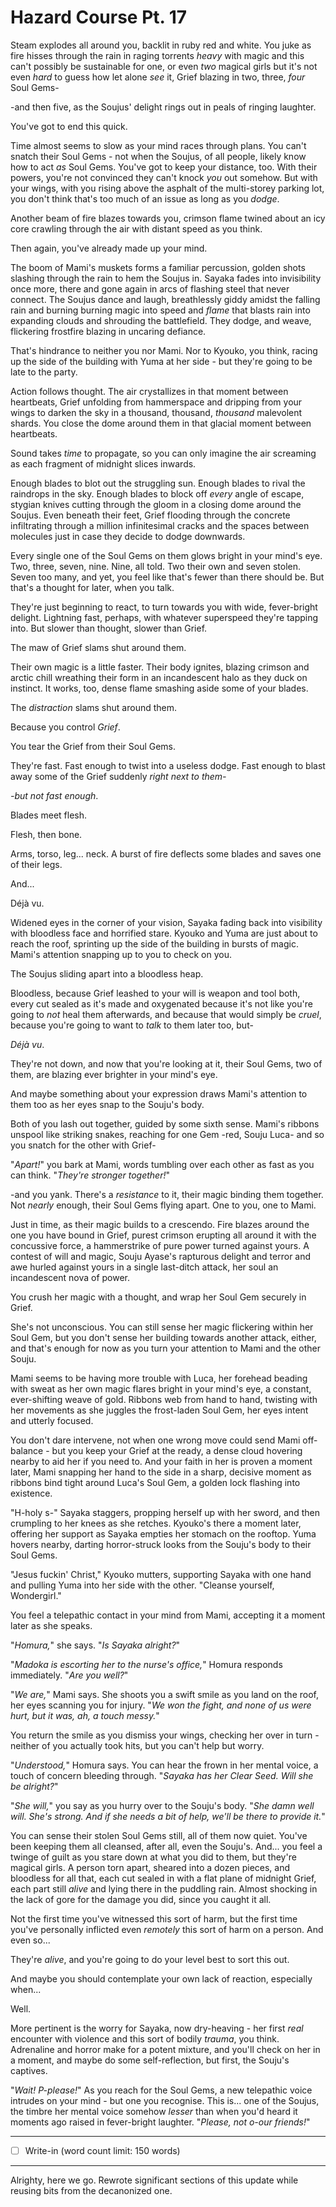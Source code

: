 # Hazard Course Pt. 17

Steam explodes all around you, backlit in ruby red and white. You juke as fire hisses through the rain in raging torrents *heavy* with magic and this can't possibly be sustainable for one, or even *two* magical girls but it's not even *hard* to guess how let alone *see* it, Grief blazing in two, three, *four* Soul Gems-

\-and then five, as the Soujus' delight rings out in peals of ringing laughter.

You've got to end this quick.

Time almost seems to slow as your mind races through plans. You can't snatch their Soul Gems - not when the Soujus, of all people, likely know how to act *as* Soul Gems. You've got to keep your distance, too. With their powers, you're not convinced they can't knock *you* out somehow. But with your wings, with you rising above the asphalt of the multi-storey parking lot, you don't think that's too much of an issue as long as you *dodge*.

Another beam of fire blazes towards you, crimson flame twined about an icy core crawling through the air with distant speed as you think.

Then again, you've already made up your mind.

The boom of Mami's muskets forms a familiar percussion, golden shots slashing through the rain to hem the Soujus in. Sayaka fades into invisibility once more, there and gone again in arcs of flashing steel that never connect. The Soujus dance and laugh, breathlessly giddy amidst the falling rain and burning burning magic into speed and *flame* that blasts rain into expanding clouds and shrouding the battlefield. They dodge, and weave, flickering frostfire blazing in uncaring defiance.

That's hindrance to neither you nor Mami. Nor to Kyouko, you think, racing up the side of the building with Yuma at her side - but they're going to be late to the party.

Action follows thought. The air crystallizes in that moment between heartbeats, Grief unfolding from hammerspace and dripping from your wings to darken the sky in a thousand, thousand, *thousand* malevolent shards. You close the dome around them in that glacial moment between heartbeats.

Sound takes *time* to propagate, so you can only imagine the air screaming as each fragment of midnight slices inwards.

Enough blades to blot out the struggling sun. Enough blades to rival the raindrops in the sky. Enough blades to block off *every* angle of escape, stygian knives cutting through the gloom in a closing dome around the Soujus. Even beneath their feet, Grief flooding through the concrete infiltrating through a million infinitesimal cracks and the spaces between molecules just in case they decide to dodge downwards.

Every single one of the Soul Gems on them glows bright in your mind's eye. Two, three, seven, nine. Nine, all told. Two their own and seven stolen. Seven too many, and yet, you feel like that's fewer than there should be. But that's a thought for later, when you talk.

They're just beginning to react, to turn towards you with wide, fever-bright delight. Lightning fast, perhaps, with whatever superspeed they're tapping into. But slower than thought, slower than Grief.

The maw of Grief slams shut around them.

Their own magic is a little faster. Their body ignites, blazing crimson and arctic chill wreathing their form in an incandescent halo as they duck on instinct. It works, too, dense flame smashing aside some of your blades.

The *distraction* slams shut around them.

Because you control *Grief*.

You tear the Grief from their Soul Gems.

They're fast. Fast enough to twist into a useless dodge. Fast enough to blast away some of the Grief suddenly *right next to them-*

*-but not fast enough*.

Blades meet flesh.

Flesh, then bone.

Arms, torso, leg... neck. A burst of fire deflects some blades and saves one of their legs.

And...

Déjà vu.

Widened eyes in the corner of your vision, Sayaka fading back into visibility with bloodless face and horrified stare. Kyouko and Yuma are just about to reach the roof, sprinting up the side of the building in bursts of magic. Mami's attention snapping up to you to check on you.

The Soujus sliding apart into a bloodless heap.

Bloodless, because Grief leashed to your will is weapon and tool both, every cut sealed as it's made and oxygenated because it's not like you're going to *not* heal them afterwards, and because that would simply be *cruel*, because you're going to want to *talk* to them later too, but-

*Déjà vu*.

They're not down, and now that you're looking at it, their Soul Gems, two of them, are blazing ever brighter in your mind's eye.

And maybe something about your expression draws Mami's attention to them too as her eyes snap to the Souju's body.

Both of you lash out together, guided by some sixth sense. Mami's ribbons unspool like striking snakes, reaching for one Gem -red, Souju Luca- and so you snatch for the other with Grief-

"*Apart!*" you bark at Mami, words tumbling over each other as fast as you can think. "*They're stronger together!*"

\-and you yank. There's a *resistance* to it, their magic binding them together. Not *nearly* enough, their Soul Gems flying apart. One to you, one to Mami.

Just in time, as their magic builds to a crescendo. Fire blazes around the one you have bound in Grief, purest crimson erupting all around it with the concussive force, a hammerstrike of pure power turned against yours. A contest of will and magic, Souju Ayase's rapturous delight and terror and awe hurled against yours in a single last-ditch attack, her soul an incandescent nova of power.

You crush her magic with a thought, and wrap her Soul Gem securely in Grief.

She's not unconscious. You can still sense her magic flickering within her Soul Gem, but you don't sense her building towards another attack, either, and that's enough for now as you turn your attention to Mami and the other Souju.

Mami seems to be having more trouble with Luca, her forehead beading with sweat as her own magic flares bright in your mind's eye, a constant, ever-shifting weave of gold. Ribbons web from hand to hand, twisting with her movements as she juggles the frost-laden Soul Gem, her eyes intent and utterly focused.

You don't dare intervene, not when one wrong move could send Mami off-balance - but you keep your Grief at the ready, a dense cloud hovering nearby to aid her if you need to. And your faith in her is proven a moment later, Mami snapping her hand to the side in a sharp, decisive moment as ribbons bind tight around Luca's Soul Gem, a golden lock flashing into existence.

"H-holy s-" Sayaka staggers, propping herself up with her sword, and then crumpling to her knees as she retches. Kyouko's there a moment later, offering her support as Sayaka empties her stomach on the rooftop. Yuma hovers nearby, darting horror-struck looks from the Souju's body to their Soul Gems.

"Jesus fuckin' Christ," Kyouko mutters, supporting Sayaka with one hand and pulling Yuma into her side with the other. "Cleanse yourself, Wondergirl."

You feel a telepathic contact in your mind from Mami, accepting it a moment later as she speaks.

"*Homura,*" she says. "*Is Sayaka alright?*"

"*Madoka is escorting her to the nurse's office,*" Homura responds immediately. "*Are you well?*"

"*We are,*" Mami says. She shoots you a swift smile as you land on the roof, her eyes scanning you for injury. "*We won the fight, and none of us were hurt, but it was, ah, a touch messy.*"

You return the smile as you dismiss your wings, checking her over in turn - neither of you actually took hits, but you can't help but worry.

"*Understood,*" Homura says. You can hear the frown in her mental voice, a touch of concern bleeding through. "*Sayaka has her Clear Seed. Will she be alright?*"

"*She will,*" you say as you hurry over to the Souju's body. "*She damn well will. She's strong. And if she needs a bit of help, we'll be there to provide it.*"

You can sense their stolen Soul Gems still, all of them now quiet. You've been keeping them all cleansed, after all, even the Souju's. And... you feel a twinge of guilt as you stare down at what you did to them, but they're magical girls. A person torn apart, sheared into a dozen pieces, and bloodless for all that, each cut sealed in with a flat plane of midnight Grief, each part still *alive* and lying there in the puddling rain. Almost shocking in the lack of gore for the damage you did, since you caught it all.

Not the first time you've witnessed this sort of harm, but the first time you've personally inflicted even *remotely* this sort of harm on a person. And even so...

They're *alive*, and you're going to do your level best to sort this out.

And maybe you should contemplate your own lack of reaction, especially when...

Well.

More pertinent is the worry for Sayaka, now dry-heaving - her first *real* encounter with violence and this sort of bodily *trauma*, you think. Adrenaline and horror make for a potent mixture, and you'll check on her in a moment, and maybe do some self-reflection, but first, the Souju's captives.

"*Wait! P-please!*" As you reach for the Soul Gems, a new telepathic voice intrudes on your mind - but one you recognise. This is... one of the Soujus, the timbre her mental voice somehow *lesser* than when you'd heard it moments ago raised in fever-bright laughter. "*Please, not o-our friends!*"

---

- [ ] Write-in (word count limit: 150 words)

---

Alrighty, here we go. Rewrote significant sections of this update while reusing bits from the decanonized one.

